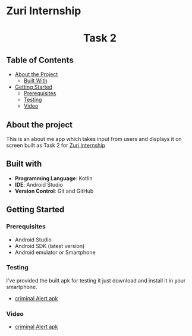 # Zuri Internship

# <div align="center">Task 2</div>




## Table of Contents

* [About the Project](#about-the-project)
  * [Built With](#built-with)
* [Getting Started](#getting-started)
  * [Prerequisites](#prerequisites)
  * [Testing](#testing)
  * [Video](#video)  

## About the project
This is an about me app which takes input from users and displays it on screen built as Task 2 for [Zuri Internship](https://training.zuri.team)
 
 ## Built with
 
- **Programming Language**: Kotlin
- **IDE**: Android Studio
- **Version Control**: Git and GitHub


## Getting Started

### Prerequisites   
 * Android Studio
 * Android SDK (latest version)
 * Android emulator or Smartphone


### Testing
I've provided the built apk for testing it just download and install it in your smartphone.

 * [criminal Alert apk](https://github.com/bingJunior/CodeWarriors/tree/master/apk)

### Video

 * [criminal Alert apk](https://github.com/bingJunior/CodeWarriors/tree/master/apk)

